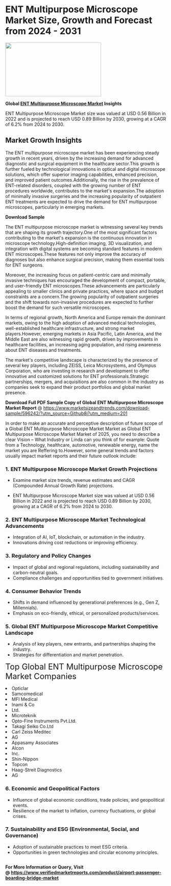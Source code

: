 <H1>ENT Multipurpose Microscope Market Size, Growth and Forecast from 2024 - 2031</H1><img class="aligncenter size-medium wp-image-584254" src="https://thirdeyenews.in/wp-content/uploads/2024/09/Global-Market-Research-300x168.jpeg" alt="" width="300" height="168" /><p><strong>Global&nbsp;<a href="https://www.marketsizeandtrends.com/download-sample/596242/?utm_source=Github8j?utm_medium=201">ENT Multipurpose Microscope Market</a> Insights</strong></p><p>ENT Multipurpose Microscope Market size was valued at USD 0.56 Billion in 2022 and is projected to reach USD 0.89 Billion by 2030, growing at a CAGR of 6.2% from 2024 to 2030.</p><p><h2>Market Growth Insights</h2> <p>The ENT multipurpose microscope market has been experiencing steady growth in recent years, driven by the increasing demand for advanced diagnostic and surgical equipment in the healthcare sector.This growth is further fueled by technological innovations in optical and digital microscope solutions, which offer superior imaging capabilities, enhanced precision, and improved patient outcomes.Additionally, the rise in the prevalence of ENT-related disorders, coupled with the growing number of ENT procedures worldwide, contributes to the market's expansion.The adoption of minimally invasive surgeries and the increasing popularity of outpatient ENT treatments are expected to drive the demand for ENT multipurpose microscopes, particularly in emerging markets.</p> <p><strong>Download Sample</strong></p> <p>The ENT multipurpose microscope market is witnessing several key trends that are shaping its growth trajectory.One of the most significant factors contributing to the market's expansion is the continuous innovation in microscope technology.High-definition imaging, 3D visualization, and integration with digital systems are becoming standard features in modern ENT microscopes.These features not only improve the accuracy of diagnoses but also enhance surgical precision, making them essential tools for ENT surgeons.</p> <p>Moreover, the increasing focus on patient-centric care and minimally invasive techniques has encouraged the development of compact, portable, and user-friendly ENT microscopes.These advancements are particularly appealing to smaller clinics and private practices, where space and budget constraints are a concern.The growing popularity of outpatient surgeries and the shift towards non-invasive procedures are expected to further boost the demand for such versatile microscopes.</p> <p>In terms of regional growth, North America and Europe remain the dominant markets, owing to the high adoption of advanced medical technologies, well-established healthcare infrastructure, and strong market players.However, emerging markets in Asia Pacific, Latin America, and the Middle East are also witnessing rapid growth, driven by improvements in healthcare facilities, an increasing aging population, and rising awareness about ENT diseases and treatments.</p> <p>The market's competitive landscape is characterized by the presence of several key players, including ZEISS, Leica Microsystems, and Olympus Corporation, who are investing in research and development to offer innovative and customized solutions for ENT professionals.Strategic partnerships, mergers, and acquisitions are also common in the industry as companies seek to expand their product portfolios and global market presence.</p> <p><span class=""><strong>Download Full PDF Sample Copy of Global ENT Multipurpose Microscope Market Report</strong> @ <a href="https://www.marketsizeandtrends.com/download-sample/596242/?utm_source=Github8j?utm_medium=201" target="_blank">https://www.marketsizeandtrends.com/download-sample/596242/?utm_source=Github8j?utm_medium=201</a></span></p><p>In order to make an accurate and perceptive description of future scope of a Global&nbsp;ENT Multipurpose Microscope Market Market as Global&nbsp;ENT Multipurpose Microscope Market Market of 2025, you need to describe a clear Vision &ndash; What Industry or Linda can you think of for example: Quote from a Technology, healthcare, automotive, renewable energy, name the market you are Reffering to.However, some general trends and factors usually impact market reports and their future outlook include:</p><h3>1.&nbsp;<strong>ENT Multipurpose Microscope Market Growth Projections</strong></h3><ul><li>Examine market size trends, revenue estimates and CAGR (Compounded Annual Growth Rate) projections.</li><li><p>ENT Multipurpose Microscope Market size was valued at USD 0.56 Billion in 2022 and is projected to reach USD 0.89 Billion by 2030, growing at a CAGR of 6.2% from 2024 to 2030.</p></li></ul><h3>2.&nbsp;<strong>ENT Multipurpose Microscope Market Technological Advancements</strong></h3><ul><li>Integration of AI, IoT, blockchain, or automation in the industry.</li><li>Innovations driving cost reductions or improving efficiency.</li></ul><h3>3.&nbsp;<strong>Regulatory and Policy Changes</strong></h3><ul><li>Impact of global and regional regulations, including sustainability and carbon-neutral goals.</li><li>Compliance challenges and opportunities tied to government initiatives.</li></ul><h3>4.&nbsp;<strong>Consumer Behavior Trends</strong></h3><ul><li>Shifts in demand influenced by generational preferences (e.g., Gen Z, Millennials).</li><li>Emphasis on eco-friendly, ethical, or personalized products/services.</li></ul><h3>5.&nbsp;<strong>Global ENT Multipurpose Microscope Market Competitive Landscape</strong></h3><ul><li>Analysis of key players, new entrants, and partnerships shaping the industry.</li><li>Strategies for differentiation and market penetration.</li></ul><p data-pm-slice="1 1 []"><span style="color: inherit; font-family: inherit; font-size: 25px;">Top Global ENT Multipurpose Microscope Market Companies</span></p><div class="" data-test-id=""><p><li>Opticlar</li><li> Samcomedical</li><li> MFI Medical</li><li> Inami & Co</li><li> Ltd.</li><li> Microteknik</li><li> Opto-Fine Instruments Pvt.Ltd.</li><li> Takagi Seiko Co.Ltd</li><li> Carl Zeiss Meditec</li><li> AG</li><li> Appasamy Associates</li><li> Alcon</li><li> Inc.</li><li> Shin-Nippon</li><li> Topcon</li><li> Haag-Streit Diagnostics</li><li> AG</li></p></div><h3>6.&nbsp;<strong>Economic and Geopolitical Factors</strong></h3><ul><li>Influence of global economic conditions, trade policies, and geopolitical events.</li><li>Resilience of the market to inflation, currency fluctuations, or global crises.</li></ul><h3>7.&nbsp;<strong>Sustainability and ESG (Environmental, Social, and Governance)</strong></h3><ul><li>Adoption of sustainable practices to meet ESG criteria.</li><li>Opportunities in green technologies and circular economy principles.</li></ul><h2><strong style="font-size: 14px;">For More Information or Query, Visit @&nbsp;</strong><a style="background-color: #ffffff; font-size: 14px;" href="https://www.marketsizeandtrends.com/report/ent-multipurpose-microscope-market/" target="_blank">https://www.verifiedmarketreports.com/product/airport-passenger-boarding-bridge-market</a></h2>